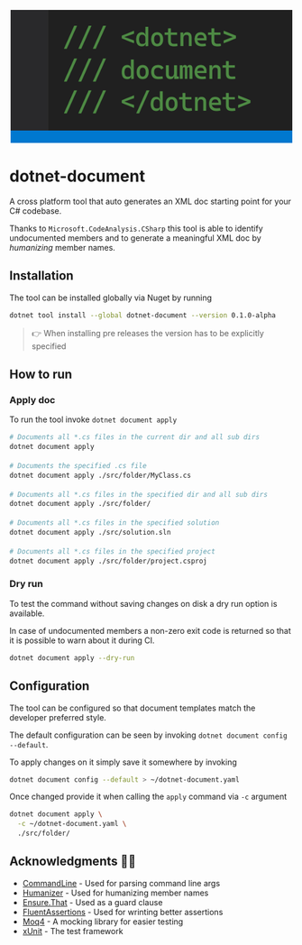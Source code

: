 <p align="center">
  <img src="art/dotnet-document.png"/>
</p>

# dotnet-document
A cross platform tool that auto generates an XML doc starting point for your C# codebase.

Thanks to `Microsoft.CodeAnalysis.CSharp` this tool is able to identify undocumented members and to generate a meaningful XML doc by *humanizing* member names.

## Installation
The tool can be installed globally via Nuget by running 

```sh
dotnet tool install --global dotnet-document --version 0.1.0-alpha
```
> 👉 When installing pre releases the version has to be explicitly specified

## How to run

### Apply doc

To run the tool invoke `dotnet document apply`

```sh
# Documents all *.cs files in the current dir and all sub dirs 
dotnet document apply

# Documents the specified .cs file
dotnet document apply ./src/folder/MyClass.cs

# Documents all *.cs files in the specified dir and all sub dirs 
dotnet document apply ./src/folder/

# Documents all *.cs files in the specified solution
dotnet document apply ./src/solution.sln

# Documents all *.cs files in the specified project
dotnet document apply ./src/folder/project.csproj
```

### Dry run
To test the command without saving changes on disk a dry run option is available.

In case of undocumented members a non-zero exit code is returned so that it is possible to warn about it  during CI.
```sh
dotnet document apply --dry-run
```
## Configuration

The tool can be configured so that document templates match the developer preferred style.

The default configuration can be seen by invoking `dotnet document config --default`.

To apply changes on it simply save it somewhere by invoking

```sh
dotnet document config --default > ~/dotnet-document.yaml
```

Once changed provide it when calling the `apply` command via `-c` argument

```sh
dotnet document apply \
  -c ~/dotnet-document.yaml \
  ./src/folder/
```

## Acknowledgments 💪🏼
* [CommandLine](https://github.com/commandlineparser/commandline) - Used for parsing command line args
* [Humanizer](https://github.com/Humanizr/Humanizer) - Used for humanizing member names
* [Ensure.That](https://github.com/danielwertheim/Ensure.That) - Used as a guard clause
* [FluentAssertions](https://fluentassertions.com/) - Used for wrinting better assertions
* [Moq4](https://github.com/Moq/moq4) - A mocking library for easier testing
* [xUnit](https://github.com/xunit/xunit) - The test framework
